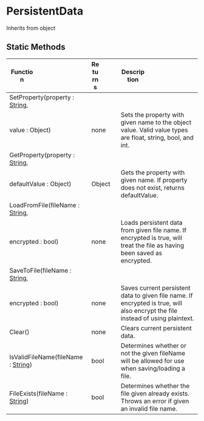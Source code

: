 # PersistentData
Inherits from object
## Static Methods
|<div style="width:33%">Function</div>|<div style="width:33%">Returns</div>|<div style="width:33%">Description</div>|
|---|---|---|
|SetProperty(property : [String](../static/String.md),
value : Object)|none|Sets the property with given name to the object value. Valid value types are float, string, bool, and int.|
|GetProperty(property : [String](../static/String.md),
defaultValue : Object)|Object|Gets the property with given name. If property does not exist, returns defaultValue.|
|LoadFromFile(fileName : [String](../static/String.md),
encrypted : bool)|none|Loads persistent data from given file name. If encrypted is true, will treat the file as having been saved as encrypted.|
|SaveToFile(fileName : [String](../static/String.md),
encrypted : bool)|none|Saves current persistent data to given file name. If encrypted is true, will also encrypt the file instead of using plaintext.|
|Clear()|none|Clears current persistent data.|
|IsValidFileName(fileName : [String](../static/String.md))|bool|Determines whether or not the given fileName will be allowed for use when saving/loading a file.|
|FileExists(fileName : [String](../static/String.md))|bool|Determines whether the file given already exists. Throws an error if given an invalid file name.|
